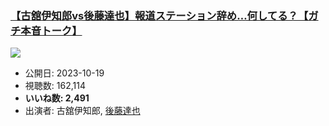 ### [【古舘伊知郎vs後藤達也】報道ステーション辞め…何してる？【ガチ本音トーク】](https://www.youtube.com/watch?v=tGA8XEEkh1o)
[![](https://img.youtube.com/vi/tGA8XEEkh1o/sddefault.jpg)](https://www.youtube.com/watch?v=tGA8XEEkh1o)
-   公開日: 2023-10-19
-   視聴数: 162,114
-   **いいね数: 2,491**
-   出演者: 古舘伊知郎, [後藤達也](/rehacq_fan/people/後藤達也 "wikilink")
